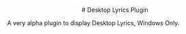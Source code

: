 <p align="center">
# Desktop Lyrics Plugin
</p>
A very alpha plugin to display Desktop Lyrics, Windows Only.